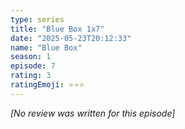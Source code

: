 ```yaml
---
type: series
title: "Blue Box 1x7"
date: "2025-05-23T20:12:33"
name: "Blue Box"
season: 1
episode: 7
rating: 3
ratingEmoji: ⭐️⭐️⭐️
---
```


*[No review was written for this episode]*
